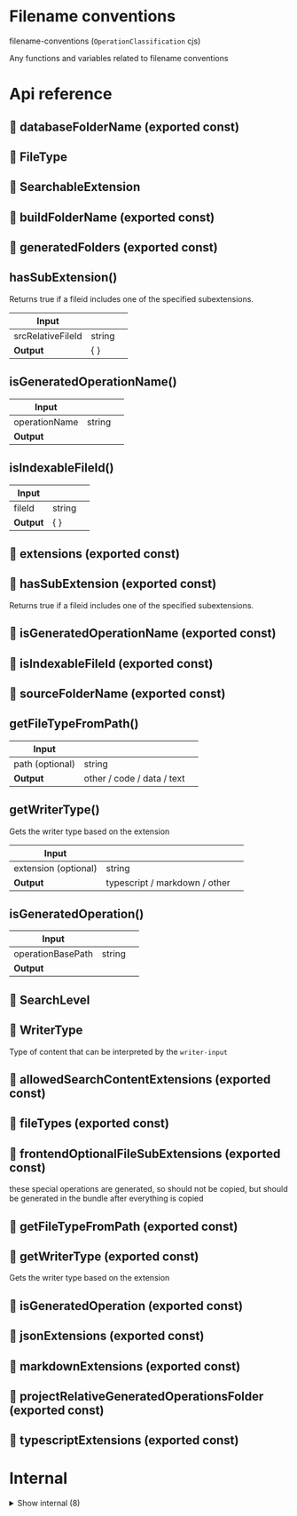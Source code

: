 # Filename conventions

filename-conventions (`OperationClassification` cjs)

Any functions and variables related to filename conventions




# Api reference

## 📄 databaseFolderName (exported const)

## 🔹 FileType

## 🔹 SearchableExtension

## 📄 buildFolderName (exported const)

## 📄 generatedFolders (exported const)

## hasSubExtension()

Returns true if a fileid includes one of the specified subextensions.


| Input      |    |    |
| ---------- | -- | -- |
| srcRelativeFileId | string |  |,| subExtensions | {  } |  |,| includeRootName (optional) | boolean | if true, also returns true if the extension is the complete name of the file |
| **Output** | {  }   |    |



## isGeneratedOperationName()

| Input      |    |    |
| ---------- | -- | -- |
| operationName | string |  |
| **Output** |    |    |



## isIndexableFileId()

| Input      |    |    |
| ---------- | -- | -- |
| fileId | string |  |
| **Output** | {  }   |    |



## 📄 extensions (exported const)

## 📄 hasSubExtension (exported const)

Returns true if a fileid includes one of the specified subextensions.


## 📄 isGeneratedOperationName (exported const)

## 📄 isIndexableFileId (exported const)

## 📄 sourceFolderName (exported const)

## getFileTypeFromPath()

| Input      |    |    |
| ---------- | -- | -- |
| path (optional) | string |  |
| **Output** | other / code / data / text   |    |



## getWriterType()

Gets the writer type based on the extension


| Input      |    |    |
| ---------- | -- | -- |
| extension (optional) | string |  |
| **Output** | typescript / markdown / other   |    |



## isGeneratedOperation()

| Input      |    |    |
| ---------- | -- | -- |
| operationBasePath | string |  |
| **Output** |    |    |



## 🔹 SearchLevel

## 🔹 WriterType

Type of content that can be interpreted by the `writer-input`








## 📄 allowedSearchContentExtensions (exported const)

## 📄 fileTypes (exported const)

## 📄 frontendOptionalFileSubExtensions (exported const)

these special operations are generated, so should not be copied, but should be generated in the bundle after everything is copied


## 📄 getFileTypeFromPath (exported const)

## 📄 getWriterType (exported const)

Gets the writer type based on the extension


## 📄 isGeneratedOperation (exported const)

## 📄 jsonExtensions (exported const)

## 📄 markdownExtensions (exported const)

## 📄 projectRelativeGeneratedOperationsFolder (exported const)

## 📄 typescriptExtensions (exported const)

# Internal

<details><summary>Show internal (8)</summary>
    
  # 🔹 DropboxExtension

these filetypes should never be opened with explore. They should be processed and either indexed or converted. This creates a md or json with the proper metadata, which, in turn, can be explored.








## 🔹 JsonExtension

## 🔹 MarkdownExtension

## 🔹 TypescriptExtension

## 📄 jsonExtensionsConst (exported const)

## 📄 markdownExtensionsConst (exported const)

## 📄 operationUnindexableNamesOrSubExtensions (exported const)

## 📄 typescriptExtensionsConst (exported const)

  </details>

